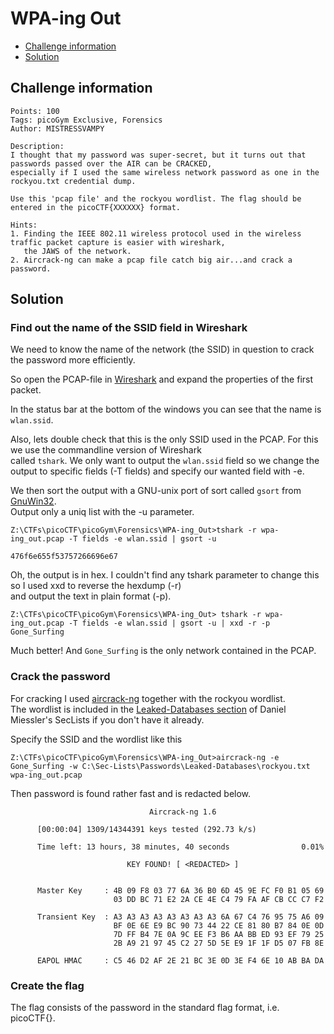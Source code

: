 # WPA-ing Out

- [Challenge information](WPA-ing_Out.md#challenge-information)
- [Solution](WPA-ing_Out.md#solution)

## Challenge information
```
Points: 100
Tags: picoGym Exclusive, Forensics
Author: MISTRESSVAMPY

Description:
I thought that my password was super-secret, but it turns out that passwords passed over the AIR can be CRACKED,  
especially if I used the same wireless network password as one in the rockyou.txt credential dump.

Use this 'pcap file' and the rockyou wordlist. The flag should be entered in the picoCTF{XXXXXX} format.

Hints:
1. Finding the IEEE 802.11 wireless protocol used in the wireless traffic packet capture is easier with wireshark,  
   the JAWS of the network.
2. Aircrack-ng can make a pcap file catch big air...and crack a password.
```

## Solution

### Find out the name of the SSID field in Wireshark

We need to know the name of the network (the SSID) in question to crack the password more efficiently.

So open the PCAP-file in [Wireshark](https://www.wireshark.org/) and expand the properties of the first packet.


In the status bar at the bottom of the windows you can see that the name is `wlan.ssid`.

Also, lets double check that this is the only SSID used in the PCAP. For this we use the commandline version of Wireshark  
called `tshark`. We only want to output the `wlan.ssid` field so we change the output to specific fields (-T fields) and
specify our wanted field with -e. 

We then sort the output with a GNU-unix port of sort called `gsort` from [GnuWin32](https://getgnuwin32.sourceforge.net/).  
Output only a uniq list with the -u parameter.
```
Z:\CTFs\picoCTF\picoGym\Forensics\WPA-ing_Out>tshark -r wpa-ing_out.pcap -T fields -e wlan.ssid | gsort -u

476f6e655f53757266696e67
```

Oh, the output is in hex. I couldn't find any tshark parameter to change this so I used xxd to reverse the hexdump (-r)  
and output the text in plain format (-p).
```
Z:\CTFs\picoCTF\picoGym\Forensics\WPA-ing_Out> tshark -r wpa-ing_out.pcap -T fields -e wlan.ssid | gsort -u | xxd -r -p
Gone_Surfing
```

Much better! And `Gone_Surfing` is the only network contained in the PCAP.

### Crack the password

For cracking I used [aircrack-ng](https://aircrack-ng.org/) together with the rockyou wordlist.  
The wordlist is included in the [Leaked-Databases section](https://github.com/danielmiessler/SecLists/tree/master/Passwords/Leaked-Databases) of Daniel Miessler's SecLists if you don't have it already.

Specify the SSID and the wordlist like this
```
Z:\CTFs\picoCTF\picoGym\Forensics\WPA-ing_Out>aircrack-ng -e Gone_Surfing -w C:\Sec-Lists\Passwords\Leaked-Databases\rockyou.txt wpa-ing_out.pcap
```

Then password is found rather fast and is redacted below.
```
                               Aircrack-ng 1.6

      [00:00:04] 1309/14344391 keys tested (292.73 k/s)

      Time left: 13 hours, 38 minutes, 40 seconds                0.01%

                          KEY FOUND! [ <REDACTED> ]


      Master Key     : 4B 09 F8 03 77 6A 36 B0 6D 45 9E FC F0 B1 05 69
                       03 DD BC 71 E2 2A CE 4E C4 79 FA AF CB CC C7 F2

      Transient Key  : A3 A3 A3 A3 A3 A3 A3 A3 6A 67 C4 76 95 75 A6 09
                       BF 0E 6E E9 BC 90 73 44 22 CE 81 80 B7 84 0E 0D
                       7D FF B4 7E 0A 9C EE F3 B6 AA BB ED 93 EF 79 25
                       2B A9 21 97 45 C2 27 5D 5E E9 1F 1F D5 07 FB 8E

      EAPOL HMAC     : C5 46 D2 AF 2E 21 BC 3E 0D 3E F4 6E 10 AB BA DA
```

### Create the flag

The flag consists of the password in the standard flag format, i.e. picoCTF{<The password>}.
